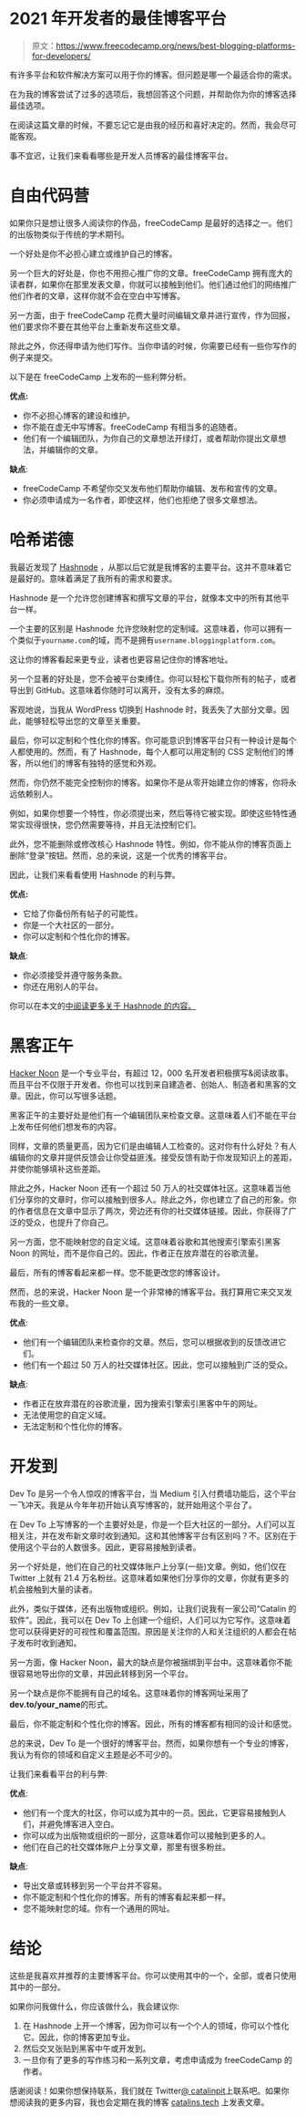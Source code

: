 # 2021 年开发者的最佳博客平台

> 原文：<https://www.freecodecamp.org/news/best-blogging-platforms-for-developers/>

有许多平台和软件解决方案可以用于你的博客。但问题是哪一个最适合你的需求。

在为我的博客尝试了过多的选项后，我想回答这个问题，并帮助你为你的博客选择最佳选项。

在阅读这篇文章的时候，不要忘记它是由我的经历和喜好决定的。然而，我会尽可能客观。

事不宜迟，让我们来看看哪些是开发人员博客的最佳博客平台。

# 自由代码营

如果你只是想让很多人阅读你的作品，freeCodeCamp 是最好的选择之一。他们的出版物类似于传统的学术期刊。

一个好处是你不必担心建立或维护自己的博客。

另一个巨大的好处是，你也不用担心推广你的文章。freeCodeCamp 拥有庞大的读者群，如果你在那里发表文章，你就可以接触到他们。他们通过他们的网络推广他们作者的文章，这样你就不会在空白中写博客。

另一方面，由于 freeCodeCamp 花费大量时间编辑文章并进行宣传，作为回报，他们要求你不要在其他平台上重新发布这些文章。

除此之外，你还得申请为他们写作。当你申请的时候，你需要已经有一些你写作的例子来提交。

以下是在 freeCodeCamp 上发布的一些利弊分析。

**优点:**

*   你不必担心博客的建设和维护。
*   你不能在虚无中写博客。freeCodeCamp 有相当多的追随者。
*   他们有一个编辑团队，为你自己的文章想法开绿灯，或者帮助你提出文章想法，并编辑你的文章。

**缺点**:

*   freeCodeCamp 不希望你交叉发布他们帮助你编辑、发布和宣传的文章。
*   你必须申请成为一名作者，即使这样，他们也拒绝了很多文章想法。

# 哈希诺德

我最近发现了 [Hashnode](https://hashnode.com/) ，从那以后它就是我博客的主要平台。这并不意味着它是最好的。意味着满足了我所有的需求和要求。

Hashnode 是一个允许您创建博客和撰写文章的平台，就像本文中的所有其他平台一样。

一个主要的区别是 Hashnode 允许您映射您的定制域。这意味着，你可以拥有一个类似于`yourname.com`的域，而不是拥有`username.bloggingplatform.com`。

这让你的博客看起来更专业，读者也更容易记住你的博客地址。

另一个显著的好处是，您不会被平台束缚住。你可以轻松下载你所有的帖子，或者导出到 GitHub。这意味着你随时可以离开，没有太多的麻烦。

客观地说，当我从 WordPress 切换到 Hashnode 时，我丢失了大部分文章。因此，能够轻松导出您的文章至关重要。

最后，你可以定制和个性化你的博客。你可能意识到博客平台只有一种设计是每个人都使用的。然而，有了 Hashnode，每个人都可以用定制的 CSS 定制他们的博客，所以他们的博客有独特的感觉和外观。

然而，你仍然不能完全控制你的博客。如果你不是从零开始建立你的博客，你将永远依赖别人。

例如，如果你想要一个特性，你必须提出来，然后等待它被实现。即使这些特性通常实现得很快，您仍然需要等待，并且无法控制它们。

此外，您不能删除或修改核心 Hashnode 特性。例如，你不能从你的博客页面上删除“登录”按钮。然而，总的来说，这是一个优秀的博客平台。

因此，让我们来看看使用 Hashnode 的利与弊。

**优点:**

*   它给了你备份所有帖子的可能性。
*   你是一个大社区的一部分。
*   你可以定制和个性化你的博客。

**缺点**:

*   你必须接受并遵守服务条款。
*   你还在用别人的平台。

你可以在本文的[中阅读更多关于 Hashnode 的内容。](https://catalins.tech/why-hashnode-is-different-than-other-blogging-platforms)

# 黑客正午

[Hacker Noon](https://hackernoon.com/) 是一个专业平台，有超过 12，000 名开发者积极撰写&阅读故事。而且平台不仅限于开发者。你也可以找到来自建造者、创始人、制造者和黑客的文章。因此，你可以写很多话题。

黑客正午的主要好处是他们有一个编辑团队来检查文章。这意味着人们不能在平台上发布任何他们想发布的内容。

同样，文章的质量更高，因为它们是由编辑人工检查的。这对你有什么好处？有人编辑你的文章并提供反馈会让你受益匪浅。接受反馈有助于你发现知识上的差距，并使你能够填补这些差距。

除此之外，Hacker Noon 还有一个超过 50 万人的社交媒体社区。这意味着当他们分享你的文章时，你可以接触到很多人。除此之外，你也建立了自己的形象。你的作者信息在文章中显示了两次，旁边还有你的社交媒体链接。因此，你获得了广泛的受众，也提升了你自己。

另一方面，您不能映射您的自定义域。这意味着谷歌和其他搜索引擎索引黑客 Noon 的网址，而不是你自己的。因此，作者正在放弃潜在的谷歌流量。

最后，所有的博客看起来都一样。您不能更改您的博客设计。

然而，总的来说，Hacker Noon 是一个非常棒的博客平台。我打算用它来交叉发布我的一些文章。

**优点**:

*   他们有一个编辑团队来检查你的文章。然后，您可以根据收到的反馈改进它们。
*   他们有一个超过 50 万人的社交媒体社区。因此，您可以接触到广泛的受众。

**缺点**:

*   作者正在放弃潜在的谷歌流量，因为搜索引擎索引黑客中午的网址。
*   无法使用您的自定义域。
*   无法定制和个性化你的博客。

# 开发到

Dev To 是另一个令人惊叹的博客平台，当 Medium 引入付费墙功能后，这个平台一飞冲天。我是从今年年初开始认真写博客的，就开始用这个平台了。

在 Dev To 上写博客的一个主要好处是，你是一个巨大社区的一部分。人们可以互相关注，并在发布新文章时收到通知。这和其他博客平台有区别吗？不。区别在于使用这个平台的人数很多。因此，更容易接触到读者。

另一个好处是，他们在自己的社交媒体账户上分享(一些)文章。例如，他们仅在 Twitter 上就有 21.4 万名粉丝。这意味着如果他们分享你的文章，你就有更多的机会接触到大量的读者。

此外，类似于媒体，还有出版物或组织。例如，让我们说我有一家公司“Catalin 的软件”。因此，我可以在 Dev To 上创建一个组织，人们可以为它写作。这意味着您可以获得更好的可视性和覆盖范围。原因是关注你的人和关注组织的人都会在帖子发布时收到通知。

另一方面，像 Hacker Noon，最大的缺点是你被捆绑到平台中。这意味着你不能很容易地导出你的文章，并因此转移到另一个平台。

另一个缺点是你不能拥有自己的域名。这意味着你的博客网址采用了**dev.to/your_name**的形式。

最后，你不能定制和个性化你的博客。因此，所有的博客都有相同的设计和感觉。

总的来说，Dev To 是一个很好的博客平台。然而，如果你想有一个专业的博客，我认为有你的领域和自定义主题是必不可少的。

让我们来看看平台的利与弊:

**优点**:

*   他们有一个庞大的社区，你可以成为其中的一员。因此，它更容易接触到人们，并避免博客进入空白。
*   你可以成为出版物或组织的一部分，这意味着你可以接触到更多的人。
*   他们在自己的社交媒体账户上分享文章，那里有很多粉丝。

**缺点**:

*   导出文章或转移到另一个平台并不容易。
*   你不能定制和个性化你的博客。所有的博客看起来都一样。
*   您不能映射您的域。你有一个通用的网址。

# 结论

这些是我喜欢并推荐的主要博客平台。你可以使用其中的一个，全部，或者只使用其中的一部分。

如果你问我做什么，你应该做什么，我会建议你:

1.  在 Hashnode 上开一个博客，因为你可以有一个个人的领域，你可以个性化它。因此，你的博客更加专业。
2.  然后交叉张贴到黑客中午或开发到。
3.  一旦你有了更多的写作练习和一系列文章，考虑申请成为 freeCodeCamp 的作者。

感谢阅读！如果你想保持联系，我们就在 Twitter[@ catalinpit](https://twitter.com/intent/follow?screen_name=catalinmpit)上联系吧。如果你想阅读我的更多内容，我也会定期在我的博客 [catalins.tech](https://catalins.tech) 上发表文章。
